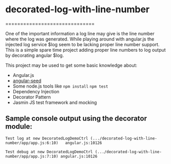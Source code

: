 # decorated-log-with-line-number
==============================

One of the important information a log line may give is the line number where the log was generated. While playing around with angular.js the injected log service $log seem to be lacking proper line number support. This is a simple spare time project adding proper line numbers to log output by decorating angular $log.

This project may be used to get some basic knowledge about:
- Angular.js
- [angular-seed](https://github.com/angular/angular-seed)
- Some node.js tools like `npm install` `npm test`
- Dependency Injection
- Decorator Pattern
- Jasmin JS test framework and mocking

## Sample console output using the decorator module:
`Test log at new DecoratedLogDemoCtrl (.../decorated-log-with-line-number/app/app.js:6:10)   angular.js:10126`

`Test debug at new DecoratedLogDemoCtrl (.../decorated-log-with-line-number/app/app.js:7:10) angular.js:10126`
